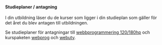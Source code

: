 #### Studieplaner / antagning

I din utbildning läser du de kurser som ligger i din studieplan som gäller för det året du blev antagen till utbildningen.

Se studieplaner för antagningar till [webbprogrammering 120/180hp](program/webbprogrammering#kurserantagen) och kurspaketen [webprog](webprog) och [webutv](webutv).
